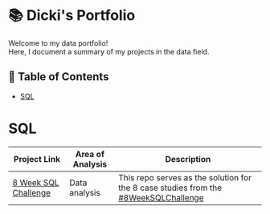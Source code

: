 # 📚 Dicki's Portfolio

Welcome to my data portfolio! <br/>
Here, I document a summary of my projects in the data field.

## 🔖 Table of Contents
- [SQL](https://github.com/dikfaj/PortfolioProject/blob/main/README.md#SQL)

# SQL
| Project Link  | Area of Analysis | Description |
| ------------- | ------------- | -------------- |
| [8 Week SQL Challenge](https://github.com/dikfaj/8-Week-SQL-Challenge) | Data analysis | This repo serves as the solution for the 8 case studies from the [#8WeekSQLChallenge](https://8weeksqlchallenge.com/)
